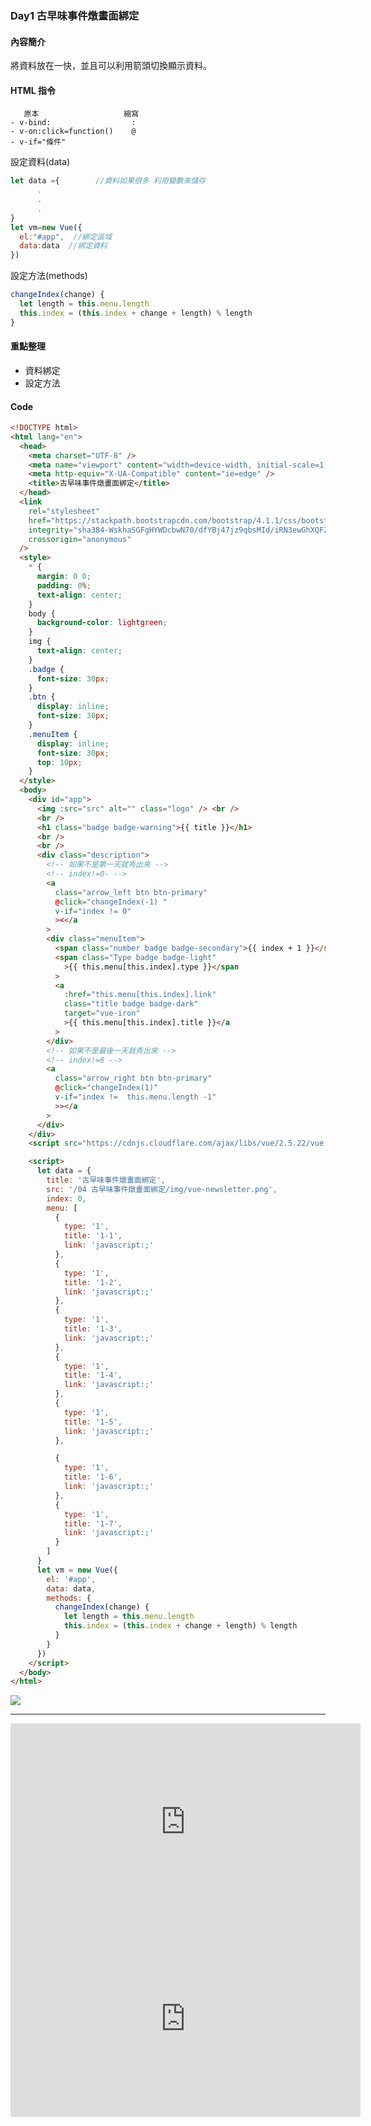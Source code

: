 ### Day1 古早味事件燉畫面綁定

#### 內容簡介

將資料放在一快，並且可以利用箭頭切換顯示資料。

#### HTML 指令

```
   原本                   縮寫
- v-bind:                  :
- v-on:click=function()    @
- v-if="條件"
```

設定資料(data)

```javascript
let data ={        //資料如果很多 利用變數來儲存
      .
      .
      .
}
let vm=new Vue({
  el:"#app",  //綁定區域
  data:data  //綁定資料
})

```

設定方法(methods)

```javascript
changeIndex(change) {
  let length = this.menu.length
  this.index = (this.index + change + length) % length
}
```

#### 重點整理

- 資料綁定
- 設定方法

#### Code

```html
<!DOCTYPE html>
<html lang="en">
  <head>
    <meta charset="UTF-8" />
    <meta name="viewport" content="width=device-width, initial-scale=1.0" />
    <meta http-equiv="X-UA-Compatible" content="ie=edge" />
    <title>古早味事件燉畫面綁定</title>
  </head>
  <link
    rel="stylesheet"
    href="https://stackpath.bootstrapcdn.com/bootstrap/4.1.1/css/bootstrap.min.css"
    integrity="sha384-WskhaSGFgHYWDcbwN70/dfYBj47jz9qbsMId/iRN3ewGhXQFZCSftd1LZCfmhktB"
    crossorigin="anonymous"
  />
  <style>
    * {
      margin: 0 0;
      padding: 0%;
      text-align: center;
    }
    body {
      background-color: lightgreen;
    }
    img {
      text-align: center;
    }
    .badge {
      font-size: 30px;
    }
    .btn {
      display: inline;
      font-size: 30px;
    }
    .menuItem {
      display: inline;
      font-size: 30px;
      top: 10px;
    }
  </style>
  <body>
    <div id="app">
      <img :src="src" alt="" class="logo" /> <br />
      <br />
      <h1 class="badge badge-warning">{{ title }}</h1>
      <br />
      <br />
      <div class="description">
        <!-- 如果不是第一天就秀出來 -->
        <!-- index!=0- -->
        <a
          class="arrow_left btn btn-primary"
          @click="changeIndex(-1) "
          v-if="index != 0"
          ><</a
        >
        <div class="menuItem">
          <span class="number badge badge-secondary">{{ index + 1 }}</span>
          <span class="Type badge badge-light"
            >{{ this.menu[this.index].type }}</span
          >
          <a
            :href="this.menu[this.index].link"
            class="title badge badge-dark"
            target="vue-iron"
            >{{ this.menu[this.index].title }}</a
          >
        </div>
        <!-- 如果不是最後一天就秀出來 -->
        <!-- index!=6 -->
        <a
          class="arrow_right btn btn-primary"
          @click="changeIndex(1)"
          v-if="index !=  this.menu.length -1"
          >></a
        >
      </div>
    </div>
    <script src="https://cdnjs.cloudflare.com/ajax/libs/vue/2.5.22/vue.js"></script>

    <script>
      let data = {
        title: '古早味事件燉畫面綁定',
        src: '/04 古早味事件燉畫面綁定/img/vue-newsletter.png',
        index: 0,
        menu: [
          {
            type: '1',
            title: '1-1',
            link: 'javascript:;'
          },
          {
            type: '1',
            title: '1-2',
            link: 'javascript:;'
          },
          {
            type: '1',
            title: '1-3',
            link: 'javascript:;'
          },
          {
            type: '1',
            title: '1-4',
            link: 'javascript:;'
          },
          {
            type: '1',
            title: '1-5',
            link: 'javascript:;'
          },

          {
            type: '1',
            title: '1-6',
            link: 'javascript:;'
          },
          {
            type: '1',
            title: '1-7',
            link: 'javascript:;'
          }
        ]
      }
      let vm = new Vue({
        el: '#app',
        data: data,
        methods: {
          changeIndex(change) {
            let length = this.menu.length
            this.index = (this.index + change + length) % length
          }
        }
      })
    </script>
  </body>
</html>
```

<img src="https://i.imgur.com/7rEORlC.png">

<hr />

<center>
<iframe width="560" height="315" src="https://www.youtube.com/embed/VW4RZSKqIEE" frameborder="0" allow="accelerometer; autoplay; encrypted-media; gyroscope; picture-in-picture" allowfullscreen></iframe>
<iframe width="560" height="315" src="https://www.youtube.com/embed/68ItsYcqjHI" frameborder="0" allow="accelerometer; autoplay; encrypted-media; gyroscope; picture-in-picture" allowfullscreen></iframe></center>
